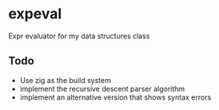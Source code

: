 # expeval
Expr evaluator for my data structures class

## Todo
- Use zig as the build system
- implement the recursive descent parser algorithm
- implement an alternative version that shows syntax errors

